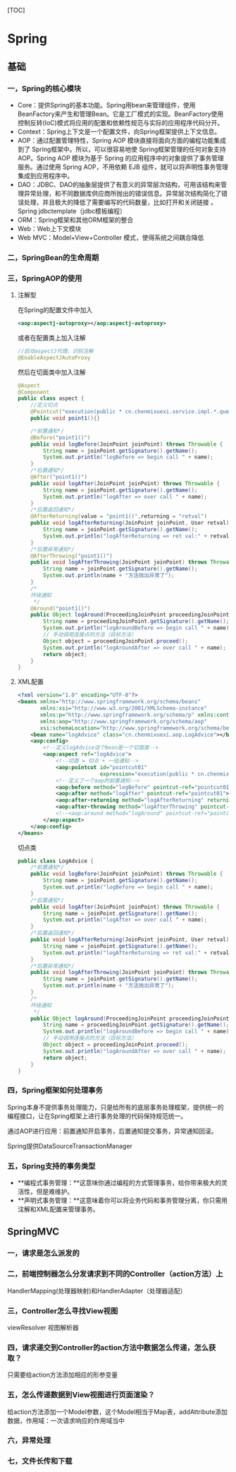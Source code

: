 [TOC]



# Spring	

## 基础

### 一，Spring的核心模块

- Core：提供Spring的基本功能。Spring用bean来管理组件，使用BeanFactory来产生和管理Bean。它是工厂模式的实现。BeanFactory使用控制反转(IoC)模式将应用的配置和依赖性规范与实际的应用程序代码分开。
- Context：Spring上下文是一个配置文件，向Spring框架提供上下文信息。
- AOP：通过配置管理特性，Spring AOP 模块直接将面向方面的编程功能集成到了 Spring框架中。所以，可以很容易地使 Spring框架管理的任何对象支持 AOP。Spring AOP 模块为基于 Spring 的应用程序中的对象提供了事务管理服务。通过使用 Spring AOP，不用依赖 EJB 组件，就可以将声明性事务管理集成到应用程序中。
- DAO：JDBC、DAO的抽象层提供了有意义的异常层次结构，可用该结构来管理异常处理，和不同数据库供应商所抛出的错误信息。异常层次结构简化了错误处理，并且极大的降低了需要编写的代码数量，比如打开和关闭链接 。Spring jdbctemplate（jdbc模板编程）
- ORM：Spring框架和其他ORM框架的整合
- Web：Web上下文模块
- Web MVC：Model+View+Controller 模式，使得系统之间耦合降低

### 二，SpringBean的生命周期

### 三，SpringAOP的使用

1. 注解型

   在Spring的配置文件中加入

   ```xml
   <aop:aspectj-autoproxy></aop:aspectj-autoproxy>
   ```

   或者在配置类上加入注解

   ```java
   //启动aspectJ代理，识别注解
   @EnableAspectJAutoProxy
   ```

   然后在切面类中加入注解

   ```java
   @Aspect
   @Component
   public class aspect {
       //定义切点
       @Pointcut("execution(public * cn.chenmixuexi.service.impl.*.queryUserById(..))")
       public void point1(){}
   
       /*前置通知*/
       @Before("point1()")
       public void logBefore(JoinPoint joinPoint) throws Throwable {
           String name = joinPoint.getSignature().getName();
           System.out.println("logBefore => begin call " + name);
       }
       /*后置通知*/
       @After("point1()")
       public void logAfter(JoinPoint joinPoint) throws Throwable {
           String name = joinPoint.getSignature().getName();
           System.out.println("logAfter => over call " + name);
       }
       /*后置返回通知*/
       @AfterReturning(value = "point1()",returning = "retval")
       public void logAfterReturning(JoinPoint joinPoint, User retval) throws Throwable {
           String name = joinPoint.getSignature().getName();
           System.out.println("logAfterReturning => ret val:" + retval);
       }
       /*后置异常通知*/
       @AfterThrowing("point1()")
       public void logAfterThrowing(JoinPoint joinPoint) throws Throwable {
           String name = joinPoint.getSignature().getName();
           System.out.println(name + "方法抛出异常了");
       }
       /*
       环绕通知
        */
       @Around("point1()")
       public Object logAround(ProceedingJoinPoint proceedingJoinPoint) throws Throwable {
           String name = proceedingJoinPoint.getSignature().getName();
           System.out.println("logAroundBefore => begin call " + name);
           // 手动调用连接点的方法（目标方法）
           Object object = proceedingJoinPoint.proceed();
           System.out.println("logAroundAfter => over call " + name);
           return object;
       }
   }
   
   ```

2. XML配置

   ```xml
   <?xml version="1.0" encoding="UTF-8"?>
   <beans xmlns="http://www.springframework.org/schema/beans"
          xmlns:xsi="http://www.w3.org/2001/XMLSchema-instance"
          xmlns:p="http://www.springframework.org/schema/p" xmlns:context="http://www.springframework.org/schema/context"
          xmlns:aop="http://www.springframework.org/schema/aop"
          xsi:schemaLocation="http://www.springframework.org/schema/beans http://www.springframework.org/schema/beans/spring-beans.xsd http://www.springframework.org/schema/context http://www.springframework.org/schema/context/spring-context.xsd http://www.springframework.org/schema/aop http://www.springframework.org/schema/aop/spring-aop.xsd">
       <bean name="logAdvice" class="cn.chenmixuexi.aop.LogAdvice"></bean>
       <aop:config>
           <!--定义logAdvice这个bean是一个切面类-->
           <aop:aspect ref="logAdvice">
               <!--切面 = 切点 + 一组通知-->
               <aop:pointcut id="pointcut01"
                             expression="execution(public * cn.chenmixuexi.service.impl.*.queryUserById(..))"></aop:pointcut>
               <!--定义了一个aop的前置通知-->
               <aop:before method="logBefore" pointcut-ref="pointcut01"></aop:before>
               <aop:after method="logAfter" pointcut-ref="pointcut01"></aop:after>
               <aop:after-returning method="logAfterReturning" returning="retval" pointcut-ref="pointcut01"></aop:after-returning>
               <aop:after-throwing method="logAfterThrowing" pointcut-ref="pointcut01"></aop:after-throwing>
               <!--<aop:around method="logAround" pointcut-ref="pointcut01"></aop:around>-->
           </aop:aspect>
       </aop:config>
   </beans>
   ```

   切点类

   ```java
   public class LogAdvice {
       /*前置通知*/
       public void logBefore(JoinPoint joinPoint) throws Throwable {
           String name = joinPoint.getSignature().getName();
           System.out.println("logBefore => begin call " + name);
       }
       /*后置通知*/
       public void logAfter(JoinPoint joinPoint) throws Throwable {
           String name = joinPoint.getSignature().getName();
           System.out.println("logAfter => over call " + name);
       }
       /*后置返回通知*/
       public void logAfterReturning(JoinPoint joinPoint, User retval) throws Throwable {
           String name = joinPoint.getSignature().getName();
           System.out.println("logAfterReturning => ret val:" + retval);
       }
       /*后置异常通知*/
       public void logAfterThrowing(JoinPoint joinPoint) throws Throwable {
           String name = joinPoint.getSignature().getName();
           System.out.println(name + "方法抛出异常了");
       }
       /*
       环绕通知
        */
       public Object logAround(ProceedingJoinPoint proceedingJoinPoint) throws Throwable {
           String name = proceedingJoinPoint.getSignature().getName();
           System.out.println("logAroundBefore => begin call " + name);
           // 手动调用连接点的方法（目标方法）
           Object object = proceedingJoinPoint.proceed();
           System.out.println("logAroundAfter => over call " + name);
           return object;
       }
   }
   ```

### 四，Spring框架如何处理事务

Spring本身不提供事务处理能力，只是给所有的底层事务处理框架，提供统一的编程接口，让在Spring框架上进行事务处理的代码保持规范统一。

通过AOP进行应用：前置通知开启事务，后置通知提交事务，异常通知回滚。

Spring提供DataSourceTransactionManager

### 五，Spring支持的事务类型

- **编程式事务管理：**这意味你通过编程的方式管理事务，给你带来极大的灵活性，但是难维护。
- **声明式事务管理：**这意味着你可以将业务代码和事务管理分离，你只需用注解和XML配置来管理事务。





## SpringMVC

### 一，请求是怎么派发的



### 二，前端控制器怎么分发请求到不同的Controller（action方法）上

HandlerMapping(处理器映射)和HandlerAdapter（处理器适配）

### 三，Controller怎么寻找View视图

viewResolver 视图解析器

### 四，请求递交到Controller的action方法中数据怎么传递，怎么获取？

只需要给action方法添加相应的形参变量

### 五，怎么传递数据到View视图进行页面渲染？

给action方法添加一个Model参数，这个Model相当于Map表，addAttribute添加数据，作用域：一次请求响应的作用域当中

### 六，异常处理

### 七，文件长传和下载
